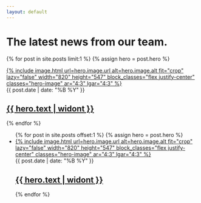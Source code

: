 ```yaml
---
layout: default
---
```


<div class="container mt-[200px] md:mt-24">
  <h1 class="xl:max-w-7/12">The latest news from our team.</h1>
</div>


{% for post in site.posts limit:1 %}
  {% assign hero = post.hero %}
  <section class="z-10 py-8
      lg:py-16 lg:container lg:grid lg:grid-cols-12 lg:gap-4
      xl:pb-8">
    <div class="lg:col-span-7 lg:row-span-full xl:col-span-6
      lg:col-start-6 lg:self-end xl:col-start-7 xl:-ml-12 xl:pr-12">
      <a href="{{ post.url }}">
        {% include image.html url=hero.image.url alt=hero.image.alt fit="crop" lazy="false" width="820" height="547" block_classes="flex justify-center" classes="hero-image" ar="4:3" lgar="4:3" %}
      </a>
    </div>
    <div class="container -mt-9 md:-mt-16 relative z-30
        lg:mt-0 lg:no-container lg:col-span-7 lg:row-span-full lg:self-end
        xl:col-span-8 lg:col-start-1 lg:col-end-8 xl:col-end-9">
      <timedate class="font-type lg:text-md mb-2">{{ post.date | date: "%B %Y" }}</timedate>
      <h2 class="leading-tight xl:max-w-7/12"><a href="{{ post.url }}" class="link-2">{{ hero.text | widont }}</a></h2>
    </div>
  </section>
{% endfor %}

<section class="my-4">
  <ul>
    {% for post in site.posts offset:1 %}
      {% assign hero = post.hero %}
      <li>
        <section class="z-10 py-4 lg:py-16 smmd:container smmd:grid smmd:grid-cols-12 smmd:gap-4
            xl:pb-8">
          <div class="max-w-96 ml-auto smmd:col-span-7 smmd:row-span-full xl:col-span-6
            smmd:col-start-6 smmd:self-end xl:col-start-7 xl:-ml-12 xl:pr-12">
            <a href="{{ post.url }}">
              {% include image.html url=hero.image.url alt=hero.image.alt fit="crop" lazy="false" width="820" height="547" block_classes="flex justify-center" classes="hero-image" ar="4:3" lgar="4:3" %}
            </a>
          </div>
          <div class="container -mt-9 relative z-30 
              smmd:mt-0 smmd:no-container smmd:col-span-7 smmd:row-span-full smmd:self-end
              xl:col-span-8 smmd:col-start-1 smmd:col-end-8 xl:col-end-9">
            <timedate class="font-type lg:text-md mb-2">{{ post.date | date: "%B %Y" }}</timedate>
            <h2 class="h3 xl:max-w-7/12"><a href="{{ post.url }}" class="link-2">{{ hero.text | widont }}</a></h2>
          </div>
        </section>
      </li>
    {% endfor %}
  </ul>
</section>